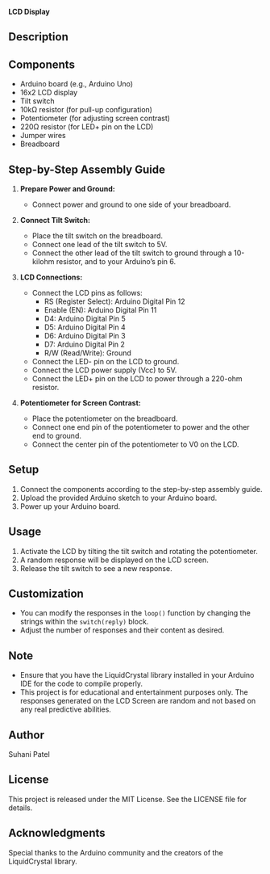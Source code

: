**LCD Display**

## Description

## Components
- Arduino board (e.g., Arduino Uno)
- 16x2 LCD display
- Tilt switch
- 10kΩ resistor (for pull-up configuration)
- Potentiometer (for adjusting screen contrast)
- 220Ω resistor (for LED+ pin on the LCD)
- Jumper wires
- Breadboard

## Step-by-Step Assembly Guide
1. **Prepare Power and Ground:**
   - Connect power and ground to one side of your breadboard.

2. **Connect Tilt Switch:**
   - Place the tilt switch on the breadboard.
   - Connect one lead of the tilt switch to 5V.
   - Connect the other lead of the tilt switch to ground through a 10-kilohm resistor, and to your Arduino’s pin 6.

3. **LCD Connections:**
   - Connect the LCD pins as follows:
     - RS (Register Select): Arduino Digital Pin 12
     - Enable (EN): Arduino Digital Pin 11
     - D4: Arduino Digital Pin 5
     - D5: Arduino Digital Pin 4
     - D6: Arduino Digital Pin 3
     - D7: Arduino Digital Pin 2
     - R/W (Read/Write): Ground
   - Connect the LED- pin on the LCD to ground.
   - Connect the LCD power supply (Vcc) to 5V.
   - Connect the LED+ pin on the LCD to power through a 220-ohm resistor.

4. **Potentiometer for Screen Contrast:**
   - Place the potentiometer on the breadboard.
   - Connect one end pin of the potentiometer to power and the other end to ground.
   - Connect the center pin of the potentiometer to V0 on the LCD.

## Setup
1. Connect the components according to the step-by-step assembly guide.
2. Upload the provided Arduino sketch to your Arduino board.
3. Power up your Arduino board.
## Usage
1. Activate the LCD by tilting the tilt switch and rotating the potentiometer.
2. A random response will be displayed on the LCD screen.
3. Release the tilt switch to see a new response.
  
## Customization
- You can modify the responses in the `loop()` function by changing the strings within the `switch(reply)` block.
- Adjust the number of responses and their content as desired.

## Note
- Ensure that you have the LiquidCrystal library installed in your Arduino IDE for the code to compile properly.
- This project is for educational and entertainment purposes only. The responses generated on the LCD Screen are random and not based on any real predictive abilities.

## Author
Suhani Patel

## License
This project is released under the MIT License. See the LICENSE file for details.

## Acknowledgments
Special thanks to the Arduino community and the creators of the LiquidCrystal library.
